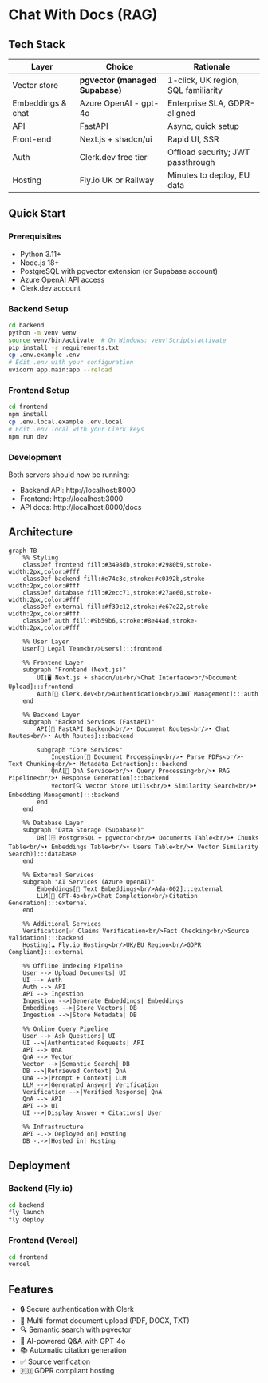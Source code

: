 # Chat With Docs (RAG)
## Tech Stack
| Layer             | Choice                          | Rationale                           |
| ----------------- | ------------------------------- | ----------------------------------- |
| Vector store      | **pgvector (managed Supabase)** | 1-click, UK region, SQL familiarity |
| Embeddings & chat | Azure OpenAI - gpt-4o           | Enterprise SLA, GDPR-aligned        |
| API               | FastAPI                         | Async, quick setup                  |
| Front-end         | Next.js + shadcn/ui             | Rapid UI, SSR                       |
| Auth              | Clerk.dev free tier             | Offload security; JWT passthrough   |
| Hosting           | Fly.io UK or Railway            | Minutes to deploy, EU data          |

## Quick Start

### Prerequisites
- Python 3.11+
- Node.js 18+
- PostgreSQL with pgvector extension (or Supabase account)
- Azure OpenAI API access
- Clerk.dev account

### Backend Setup
```bash
cd backend
python -m venv venv
source venv/bin/activate  # On Windows: venv\Scripts\activate
pip install -r requirements.txt
cp .env.example .env
# Edit .env with your configuration
uvicorn app.main:app --reload
```

### Frontend Setup
```bash
cd frontend
npm install
cp .env.local.example .env.local
# Edit .env.local with your Clerk keys
npm run dev
```

### Development
Both servers should now be running:
- Backend API: http://localhost:8000
- Frontend: http://localhost:3000
- API docs: http://localhost:8000/docs

## Architecture
```mermaid
graph TB
    %% Styling
    classDef frontend fill:#3498db,stroke:#2980b9,stroke-width:2px,color:#fff
    classDef backend fill:#e74c3c,stroke:#c0392b,stroke-width:2px,color:#fff
    classDef database fill:#2ecc71,stroke:#27ae60,stroke-width:2px,color:#fff
    classDef external fill:#f39c12,stroke:#e67e22,stroke-width:2px,color:#fff
    classDef auth fill:#9b59b6,stroke:#8e44ad,stroke-width:2px,color:#fff
    
    %% User Layer
    User[👤 Legal Team<br/>Users]:::frontend
    
    %% Frontend Layer
    subgraph "Frontend (Next.js)"
        UI[🖥️ Next.js + shadcn/ui<br/>Chat Interface<br/>Document Upload]:::frontend
        Auth[🔐 Clerk.dev<br/>Authentication<br/>JWT Management]:::auth
    end
    
    %% Backend Layer  
    subgraph "Backend Services (FastAPI)"
        API[🚀 FastAPI Backend<br/>• Document Routes<br/>• Chat Routes<br/>• Auth Routes]:::backend
        
        subgraph "Core Services"
            Ingestion[📄 Document Processing<br/>• Parse PDFs<br/>• Text Chunking<br/>• Metadata Extraction]:::backend
            QnA[🤖 QnA Service<br/>• Query Processing<br/>• RAG Pipeline<br/>• Response Generation]:::backend
            Vector[🔍 Vector Store Utils<br/>• Similarity Search<br/>• Embedding Management]:::backend
        end
    end
    
    %% Database Layer
    subgraph "Data Storage (Supabase)"
        DB[(🗄️ PostgreSQL + pgvector<br/>• Documents Table<br/>• Chunks Table<br/>• Embeddings Table<br/>• Users Table<br/>• Vector Similarity Search)]:::database
    end
    
    %% External Services
    subgraph "AI Services (Azure OpenAI)"
        Embeddings[🧠 Text Embeddings<br/>Ada-002]:::external
        LLM[💬 GPT-4o<br/>Chat Completion<br/>Citation Generation]:::external
    end
    
    %% Additional Services
    Verification[✅ Claims Verification<br/>Fact Checking<br/>Source Validation]:::backend
    Hosting[☁️ Fly.io Hosting<br/>UK/EU Region<br/>GDPR Compliant]:::external
    
    %% Offline Indexing Pipeline
    User -->|Upload Documents| UI
    UI --> Auth
    Auth --> API
    API --> Ingestion
    Ingestion -->|Generate Embeddings| Embeddings
    Embeddings -->|Store Vectors| DB
    Ingestion -->|Store Metadata| DB
    
    %% Online Query Pipeline
    User -->|Ask Questions| UI
    UI -->|Authenticated Requests| API
    API --> QnA
    QnA --> Vector
    Vector -->|Semantic Search| DB
    DB -->|Retrieved Context| QnA
    QnA -->|Prompt + Context| LLM
    LLM -->|Generated Answer| Verification
    Verification -->|Verified Response| QnA
    QnA --> API
    API --> UI
    UI -->|Display Answer + Citations| User
    
    %% Infrastructure
    API -.->|Deployed on| Hosting
    DB -.->|Hosted in| Hosting
```

## Deployment

### Backend (Fly.io)
```bash
cd backend
fly launch
fly deploy
```

### Frontend (Vercel)
```bash
cd frontend
vercel
```

## Features
- 🔒 Secure authentication with Clerk
- 📄 Multi-format document upload (PDF, DOCX, TXT)
- 🔍 Semantic search with pgvector
- 💬 AI-powered Q&A with GPT-4o
- 📚 Automatic citation generation
- ✅ Source verification
- 🇪🇺 GDPR compliant hosting
